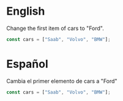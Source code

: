 # English
Change the first item of cars to "Ford".

```js
const cars = ["Saab", "Volvo", "BMW"];
```

# Español
Cambia el primer elemento de cars a "Ford"

```js
const cars = ["Saab", "Volvo", "BMW"];
```